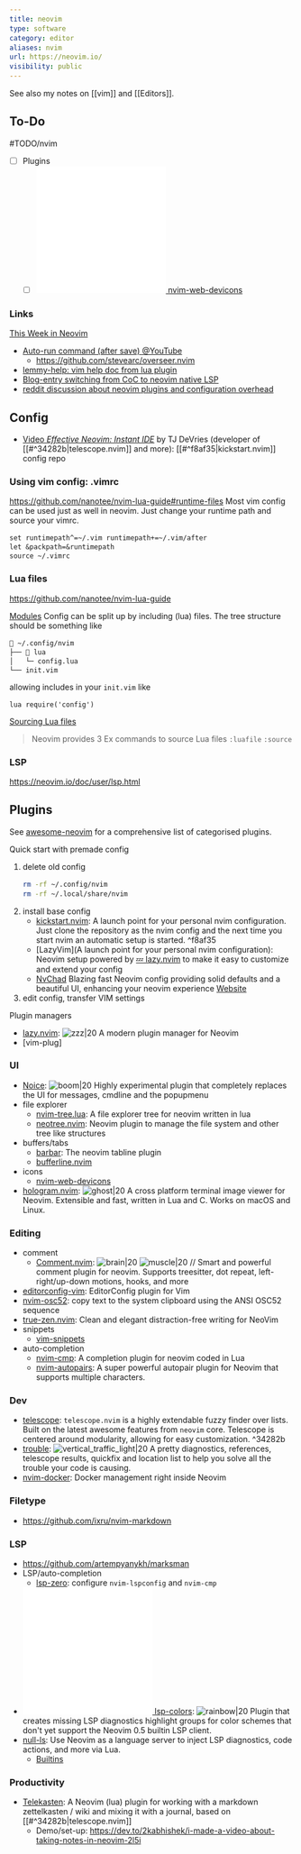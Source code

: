 ```yaml
---
title: neovim
type: software
category: editor
aliases: nvim
url: https://neovim.io/
visibility: public
---
```


See also my notes on [[vim]] and [[Editors]].

## To-Do
#TODO/nvim
- [ ] Plugins
  - [ ] [![|20](github.png) nvim-web-devicons](https://github.com/nvim-tree/nvim-web-devicons)

### Links
[This Week in Neovim](https://this-week-in-neovim.org/)

- [Auto-run command (after save) @YouTube](https://www.youtube.com/watch?v=9gUatBHuXE0)
  - https://github.com/stevearc/overseer.nvim
- [lemmy-help: vim help doc from lua plugin](https://github.com/numToStr/lemmy-help)
- [Blog-entry switching from CoC to neovim native LSP](https://www.vikasraj.dev/blog/lsp-neovim-retrospective)
- [reddit discussion about neovim plugins and configuration overhead](https://www.reddit.com/r/neovim/comments/wehqqr/some_constructive_criticism_for_the_hard_working/)

## Config

- [Video *Effective Neovim: Instant IDE*](https://www.youtube.com/watch?v=stqUbv-5u2s) by TJ DeVries (developer of [[#^34282b|telescope.nvim]] and more): [[#^f8af35|kickstart.nvim]] config repo

### Using vim config: .vimrc
https://github.com/nanotee/nvim-lua-guide#runtime-files
Most vim config can be used just as well in neovim. Just change your runtime path and source your vimrc.
```vim
set runtimepath^=~/.vim runtimepath+=~/.vim/after
let &packpath=&runtimepath
source ~/.vimrc
```

### Lua files
https://github.com/nanotee/nvim-lua-guide

[Modules](https://github.com/nanotee/nvim-lua-guide#modules)
Config can be split up by including (lua) files. The tree structure should be something like
```
📂 ~/.config/nvim
├── 📂 lua
│   └─ config.lua
└── init.vim
```
allowing includes in your `init.vim` like
```vim
lua require('config')
```
[Sourcing Lua files](https://github.com/nanotee/nvim-lua-guide#sourcing-lua-files)
> Neovim provides 3 Ex commands to source Lua files
>   `:luafile`
>   `:source`

### LSP

https://neovim.io/doc/user/lsp.html

## Plugins

See [awesome-neovim](https://github.com/rockerBOO/awesome-neovim) for a comprehensive list of categorised plugins.

Quick start with premade config

1. delete old config
    ```bash
    rm -rf ~/.config/nvim
    rm -rf ~/.local/share/nvim
    ```
2. install base config
    - [kickstart.nvim](https://github.com/nvim-lua/kickstart.nvim): A launch point for your personal nvim configuration. Just clone the repository as the nvim config and the next time you start nvim an automatic setup is started. ^f8af35
    - [LazyVim](A launch point for your personal nvim configuration): Neovim setup powered by [💤 lazy.nvim](https://github.com/folke/lazy.nvim) to make it easy to customize and extend your config
    - [NvChad](https://nvchad.com/) Blazing fast Neovim config providing solid defaults and a beautiful UI, enhancing your neovim experience
            [Website](https://github.com/NvChad/NvChad)
3. edit config, transfer VIM settings

Plugin managers
- [lazy.nvim](https://github.com/folke/lazy.nvim): ![zzz|20](https://github.githubassets.com/images/icons/emoji/unicode/1f4a4.png) A modern plugin manager for Neovim
- [vim-plug]

### UI
- [Noice](https://github.com/folke/noice.nvim): ![boom|20](https://github.githubassets.com/images/icons/emoji/unicode/1f4a5.png) Highly experimental plugin that completely replaces the UI for messages, cmdline and the popupmenu
- file explorer
    - [nvim-tree.lua](https://github.com/nvim-tree/nvim-tree.lua): A file explorer tree for neovim written in lua
    - [neotree.nvim](https://github.com/nvim-neo-tree/neo-tree.nvim): Neovim plugin to manage the file system and other tree like structures
- buffers/tabs
    - [barbar](): The neovim tabline plugin
    - [bufferline.nvim](https://github.com/akinsho/bufferline.nvim)
- icons
    - [nvim-web-devicons](https://github.com/nvim-tree/nvim-web-devicons)
- [hologram.nvim](https://github.com/edluffy/hologram.nvim): ![ghost|20](https://github.githubassets.com/images/icons/emoji/unicode/1f47b.png) A cross platform terminal image viewer for Neovim. Extensible and fast, written in Lua and C. Works on macOS and Linux.

### Editing

- comment
    - [Comment.nvim](https://github.com/numToStr/Comment.nvim): ![brain|20](https://github.githubassets.com/images/icons/emoji/unicode/1f9e0.png) ![muscle|20](https://github.githubassets.com/images/icons/emoji/unicode/1f4aa.png) // Smart and powerful comment plugin for neovim. Supports treesitter, dot repeat, left-right/up-down motions, hooks, and more
- [editorconfig-vim](https://github.com/editorconfig/editorconfig-vim): EditorConfig plugin for Vim
- [nvim-osc52](https://github.com/ojroques/nvim-osc52): copy text to the system clipboard using the ANSI OSC52 sequence
- [true-zen.nvim](https://github.com/Pocco81/true-zen.nvim): Clean and elegant distraction-free writing for NeoVim
- snippets
    - [vim-snippets](https://github.com/honza/vim-snippets)
- auto-completion
    - [nvim-cmp](https://github.com/hrsh7th/nvim-cmp): A completion plugin for neovim coded in Lua
    - [nvim-autopairs](https://github.com/windwp/nvim-autopairs): A super powerful autopair plugin for Neovim that supports multiple characters.
### Dev

- [telescope](https://github.com/nvim-telescope/telescope.nvim): `telescope.nvim` is a highly extendable fuzzy finder over lists. Built on the latest awesome features from `neovim` core. Telescope is centered around modularity, allowing for easy customization. ^34282b
- [trouble](https://github.com/folke/trouble.nvim): ![vertical_traffic_light|20](https://github.githubassets.com/images/icons/emoji/unicode/1f6a6.png) A pretty diagnostics, references, telescope results, quickfix and location list to help you solve all the trouble your code is causing.
- [nvim-docker](https://github.com/dgrbrady/nvim-docker): Docker management right inside Neovim

### Filetype

- https://github.com/ixru/nvim-markdown

### LSP

- https://github.com/artempyanykh/marksman
- LSP/auto-completion
  - [lsp-zero](https://github.com/VonHeikemen/lsp-zero.nvim): configure `nvim-lspconfig` and `nvim-cmp`
- [![|20](github.png) lsp-colors](https://github.com/folke/lsp-colors.nvim): ![rainbow|20](https://github.githubassets.com/images/icons/emoji/unicode/1f308.png) Plugin that creates missing LSP diagnostics highlight groups for color schemes that don't yet support the Neovim 0.5 builtin LSP client.
- [null-ls](https://github.com/jose-elias-alvarez/null-ls.nvim): Use Neovim as a language server to inject LSP diagnostics, code actions, and more via Lua.
  - [Builtins](https://github.com/jose-elias-alvarez/null-ls.nvim/blob/main/doc/BUILTINS.md#vale)

### Productivity

- [Telekasten](https://github.com/renerocksai/telekasten.nvim): A Neovim (lua) plugin for working with a markdown zettelkasten / wiki and mixing it with a journal, based on [[#^34282b|telescope.nvim]]
  - Demo/set-up: https://dev.to/2kabhishek/i-made-a-video-about-taking-notes-in-neovim-2l5i